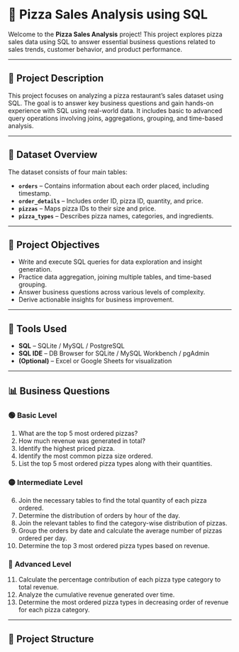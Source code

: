 # 🍕 Pizza Sales Analysis using SQL

Welcome to the **Pizza Sales Analysis** project! This project explores pizza sales data using SQL to answer essential business questions related to sales trends, customer behavior, and product performance.

---

## 📌 Project Description

This project focuses on analyzing a pizza restaurant’s sales dataset using SQL. The goal is to answer key business questions and gain hands-on experience with SQL using real-world data. It includes basic to advanced query operations involving joins, aggregations, grouping, and time-based analysis.

---

## 📁 Dataset Overview

The dataset consists of four main tables:

- **`orders`** – Contains information about each order placed, including timestamp.
- **`order_details`** – Includes order ID, pizza ID, quantity, and price.
- **`pizzas`** – Maps pizza IDs to their size and price.
- **`pizza_types`** – Describes pizza names, categories, and ingredients.

---

## 🧠 Project Objectives

- Write and execute SQL queries for data exploration and insight generation.
- Practice data aggregation, joining multiple tables, and time-based grouping.
- Answer business questions across various levels of complexity.
- Derive actionable insights for business improvement.

---

## 🧰 Tools Used

- **SQL** – SQLite / MySQL / PostgreSQL
- **SQL IDE** – DB Browser for SQLite / MySQL Workbench / pgAdmin
- **(Optional)** – Excel or Google Sheets for visualization

---

## 📊 Business Questions

### 🟢 **Basic Level**

1. What are the top 5 most ordered pizzas?  
2. How much revenue was generated in total?  
3. Identify the highest priced pizza.  
4. Identify the most common pizza size ordered.  
5. List the top 5 most ordered pizza types along with their quantities.  

### 🟡 **Intermediate Level**

6. Join the necessary tables to find the total quantity of each pizza ordered.  
7. Determine the distribution of orders by hour of the day.  
8. Join the relevant tables to find the category-wise distribution of pizzas.  
9. Group the orders by date and calculate the average number of pizzas ordered per day.  
10. Determine the top 3 most ordered pizza types based on revenue.  

### 🔴 **Advanced Level**

11. Calculate the percentage contribution of each pizza type category to total revenue.  
12. Analyze the cumulative revenue generated over time.  
13. Determine the most ordered pizza types in decreasing order of revenue for each pizza category.  

---

## 📂 Project Structure

